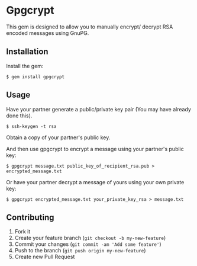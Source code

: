 # Gpgcrypt

This gem is designed to allow you to manually encrypt/ decrypt RSA encoded messages using GnuPG.   

## Installation

Install the gem:

    $ gem install gpgcrypt

## Usage

Have your partner generate a public/private key pair (You may have already done this).  

    $ ssh-keygen -t rsa

Obtain a copy of your partner's public key.  

And then use gpgcrypt to encrypt a message using your partner's public key:

    $ gpgcrypt message.txt public_key_of_recipient_rsa.pub > encrypted_message.txt

Or have your partner decrypt a message of yours using your own private key:

    $ gpgcrypt encrypted_message.txt your_private_key_rsa > message.txt


## Contributing

1. Fork it
2. Create your feature branch (`git checkout -b my-new-feature`)
3. Commit your changes (`git commit -am 'Add some feature'`)
4. Push to the branch (`git push origin my-new-feature`)
5. Create new Pull Request
